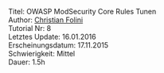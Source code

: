 Titel: OWASP ModSecurity Core Rules Tunen  
Author: <a href="mailto:christian.folini@netnea.com">Christian Folini</a>  
Tutorial Nr: 8  
Letztes Update: 16.01.2016  
Erscheinungsdatum: 17.11.2015  
Schwierigkeit: Mittel  
Dauer: 1.5h  
